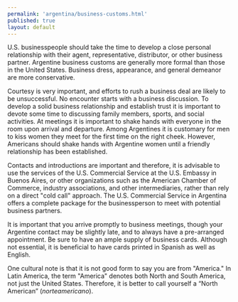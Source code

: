 ```yaml
--- 
permalink: 'argentina/business-customs.html' 
published: true 
layout: default
---
```

U.S. businesspeople should take the time to develop a close personal relationship with their agent, representative, distributor, or other business partner. Argentine business customs are generally more formal than those in the United States. Business dress, appearance, and general demeanor are more conservative.

Courtesy is very important, and efforts to rush a business deal are likely to be unsuccessful. No encounter starts with a business discussion. To develop a solid business relationship and establish trust it is important to devote some time to discussing family members, sports, and social activities. At meetings it is important to shake hands with everyone in the room upon arrival and departure. Among Argentines it is customary for men to kiss women they meet for the first time on the right cheek. However, Americans should shake hands with Argentine women until a friendly relationship has been established.

Contacts and introductions are important and therefore, it is advisable to use the services of the U.S. Commercial Service at the U.S. Embassy in Buenos Aires, or other organizations such as the American Chamber of Commerce, industry associations, and other intermediaries, rather than rely on a direct "cold call" approach. The U.S. Commercial Service in Argentina offers a complete package for the businessperson to meet with potential business partners.

It is important that you arrive promptly to business meetings, though your Argentine contact may be slightly late, and to always have a pre-arranged appointment. Be sure to have an ample supply of business cards. Although not essential, it is beneficial to have cards printed in Spanish as well as English.
 
One cultural note is that it is not good form to say you are from "America." In Latin America, the term "America" denotes both North and South America, not just the United States. Therefore, it is better to call yourself a “North American” (_norteamericano_).
